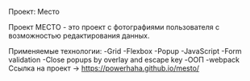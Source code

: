Проект: Место

Проект МЕСТО - это проект c фотографиями пользователя с возможностью редактирования данных.

Применяемые технологии:
-Grid
-Flexbox
-Popup
-JavaScript
-Form validation
-Close popups by overlay and escape key
-ООП
-webpack
Ссылка на проект -> https://powerhaha.github.io/mesto/
